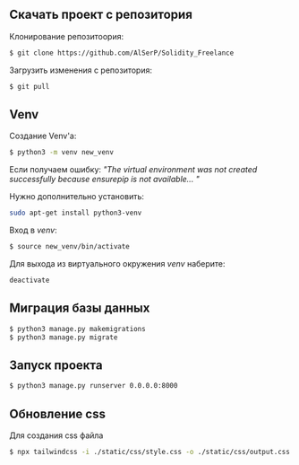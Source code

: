 ## Скачать проект с репозитория

Клонирование репозитоория:

```bash
$ git clone https://github.com/AlSerP/Solidity_Freelance
```


Загрузить изменения с репозитория:

```bash
$ git pull
```

## Venv

Создание Venv'а:

```bash
$ python3 -m venv new_venv
```

Если получаем ошибку:
*"The virtual environment was not created successfully because ensurepip is not available... "*

Нужно дополнительно установить:

```bash
sudo apt-get install python3-venv
```

Вход в *venv*:

```bash
$ source new_venv/bin/activate
```

Для выхода из виртуального окружения *venv* наберите:

```bash
deactivate
```
## Миграция базы данных
```bash
$ python3 manage.py makemigrations
$ python3 manage.py migrate
```
## Запуск проекта
```bash
$ python3 manage.py runserver 0.0.0.0:8000
```
## Обновление css
Для создания css файла
```bash
$ npx tailwindcss -i ./static/css/style.css -o ./static/css/output.css --watch
```